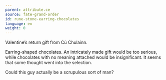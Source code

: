 ```yaml
---
parent: attribute.ce
source: fate-grand-order
id: rune-stone-earring-chocolates
language: en
weight: 0
---
```


Valentine’s return gift from Cú Chulainn.

Earring-shaped chocolates.
An intricately made gift would be too serious, while chocolates with no meaning attached would be insignificant.
It seems that some thought went into the selection.

Could this guy actually be a scrupulous sort of man?
